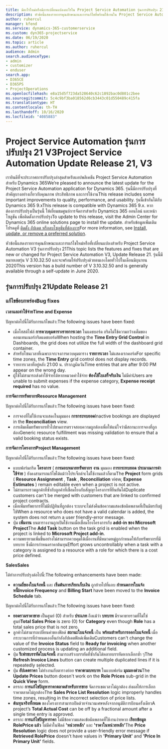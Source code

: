 ```yaml
---
title: มีอะไรใหม่หรือมีการเปลี่ยนแปลงอะไรใน Project Service Automation รุ่นการปรับปรุง 21 V3
description: หัวข้อนี้แสดงรายการคุณลักษณะและการแก้ไขที่พร้อมใช้งานใน Project Service Automation รุ่นการปรับปรุง 21 V3
author: ruhercul
manager: kfend
ms.service: dynamics-365-customerservice
ms.custom: dyn365-projectservice
ms.date: 06/19/2020
ms.topic: article
ms.author: ruhercul
audience: Admin
search.audienceType:
- admin
- customizer
- enduser
search.app:
- D365CE
- D365PS
- ProjectOperations
ms.openlocfilehash: e8a15d5f723da528640c62c1892bac0d801c2bee
ms.sourcegitcommit: 5c4c9bf3ba018562d6cb3443c01d550489c415fa
ms.translationtype: HT
ms.contentlocale: th-TH
ms.lasthandoff: 10/16/2020
ms.locfileid: "4085883"
---
```

# <a name="project-service-automation-update-release-21-v3"></a><span data-ttu-id="04fa7-103">Project Service Automation รุ่นการปรับปรุง 21 V3</span><span class="sxs-lookup"><span data-stu-id="04fa7-103">Project Service Automation Update Release 21, V3</span></span>

<span data-ttu-id="04fa7-104">เรายินดีที่จะประกาศการปรับปรุงล่าสุดสำหรับแอปพลิเคชัน Project Service Automation สำหรับ Dynamics 365</span><span class="sxs-lookup"><span data-stu-id="04fa7-104">We’re pleased to announce the latest update for the Project Service Automation application for Dynamics 365.</span></span> <span data-ttu-id="04fa7-105">รุ่นนี้มีการปรับปรุงที่สำคัญบางอย่างเกี่ยวกับคุณภาพ ประสิทธิภาพ และการใช้งาน</span><span class="sxs-lookup"><span data-stu-id="04fa7-105">This release includes some important improvements to quality, performance, and usability.</span></span> <span data-ttu-id="04fa7-106">รุ่นนี้เข้ากันได้กับ Dynamics 365 9.x</span><span class="sxs-lookup"><span data-stu-id="04fa7-106">This release is compatible with Dynamics 365 9.x.</span></span> <span data-ttu-id="04fa7-107">หากต้องการปรับปรุงเป็นรุ่นนี้ ให้เยี่ยมชมศูนย์การจัดการสำหรับ Dynamics 365 ออนไลน์ และหน้าโซลูชัน เพื่อติดตั้งการปรับปรุง</span><span class="sxs-lookup"><span data-stu-id="04fa7-107">To update to this release, visit the Admin Center for Dynamics 365 online solutions page to install the update.</span></span> <span data-ttu-id="04fa7-108">สำหรับข้อมูลเพิ่มเติม โปรดดูที่ [ติดตั้ง อัปเดต หรือลบโซลูชันที่ต้องการ](https://docs.microsoft.com/power-platform/admin/install-remove-preferred-solution)</span><span class="sxs-lookup"><span data-stu-id="04fa7-108">For more information, see [Install, update, or remove a preferred solution](https://docs.microsoft.com/power-platform/admin/install-remove-preferred-solution).</span></span>

<span data-ttu-id="04fa7-109">หัวข้อนี้แสดงรายการคุณลักษณะและการแก้ไขใหม่หรือที่เปลี่ยนแปลงสำหรับ Project Service Automation V3 รุ่นการปรับปรุง 21</span><span class="sxs-lookup"><span data-stu-id="04fa7-109">This topic lists the features and fixes that are new or changed for Project Service Automation V3, Update Release 21.</span></span> <span data-ttu-id="04fa7-110">รุ่นนี้มีหมายเลขรุ่น V 3.10.32.50 และจะพร้อมให้ปรับปรุงด้วยตนเองโดยทั่วไปในเดือนมิถุนายน 2020</span><span class="sxs-lookup"><span data-stu-id="04fa7-110">This version has a build number of V 3.10.32.50 and is generally available through a self-update in June 2020.</span></span>

## <a name="update-release-21"></a><span data-ttu-id="04fa7-111">รุ่นการปรับปรุง 21</span><span class="sxs-lookup"><span data-stu-id="04fa7-111">Update Release 21</span></span>

### <a name="bug-fixes"></a><span data-ttu-id="04fa7-112">แก้ไขข้อบกพร่อง</span><span class="sxs-lookup"><span data-stu-id="04fa7-112">Bug fixes</span></span>

<span data-ttu-id="04fa7-113">**เวลาและค่าใช้จ่าย**</span><span class="sxs-lookup"><span data-stu-id="04fa7-113">**Time and Expense**</span></span>

<span data-ttu-id="04fa7-114">ปัญหาต่อไปนี้ได้รับการแก้ไขแล้ว:</span><span class="sxs-lookup"><span data-stu-id="04fa7-114">The following issues have been fixed:</span></span>

- <span data-ttu-id="04fa7-115">เมื่อโฮสต์ไฟล์ **การควบคุมตารางรายการเวลา** ในแดชบอร์ด กริดไม่ใช้ความกว้างเต็มของคอนเทนเนอร์กริดแดชบอร์ด</span><span class="sxs-lookup"><span data-stu-id="04fa7-115">When hosting the **Time Entry Grid Control** in Dashboards, the grid does not utilize the full width of the dashboard grid container.</span></span>
- <span data-ttu-id="04fa7-116">สำหรับโซนเวลาที่เฉพาะเจาะจงการควบคุมตาราง **รายการเวลา** ไม่แสดงเรกคอร์ด</span><span class="sxs-lookup"><span data-stu-id="04fa7-116">For specific time zones, the **Time Entry** grid control does not display records.</span></span>
- <span data-ttu-id="04fa7-117">รายการเวลาที่อยู่หลัง 21:00 น. ปรากฏผิดวัน</span><span class="sxs-lookup"><span data-stu-id="04fa7-117">Time entries that are after 9:00 PM appear on the wrong day.</span></span>
- <span data-ttu-id="04fa7-118">ผู้ใช้ไม่สามารถส่งค่าใช้จ่ายได้หากหมวดค่าใช้จ่าย **ต้องใช้ใบเสร็จรับเงิน** ไม่มีค่า</span><span class="sxs-lookup"><span data-stu-id="04fa7-118">Users are unable to submit expenses if the expense category, **Expense receipt required** has no value.</span></span>

<span data-ttu-id="04fa7-119">**การจัดการทรัพยากร**</span><span class="sxs-lookup"><span data-stu-id="04fa7-119">**Resource Management**</span></span>

<span data-ttu-id="04fa7-120">ปัญหาต่อไปนี้ได้รับการแก้ไขแล้ว:</span><span class="sxs-lookup"><span data-stu-id="04fa7-120">The following issues have been fixed:</span></span>

- <span data-ttu-id="04fa7-121">การจองที่ไม่ใช้งานจะแสดงในมุมมอง **การกระทบยอด**</span><span class="sxs-lookup"><span data-stu-id="04fa7-121">Inactive bookings are displayed in the **Reconciliation** view.</span></span>
- <span data-ttu-id="04fa7-122">การเติมเต็มทรัพยากรทั่วไปขาดการตรวจสอบความถูกต้องเพื่อให้แน่ใจว่ามีสถานะการจองที่ถูกต้อง</span><span class="sxs-lookup"><span data-stu-id="04fa7-122">Generic resource fulfillment was missing validation to ensure that a valid booking status exists.</span></span>

<span data-ttu-id="04fa7-123">**การจัดการโครงการ**</span><span class="sxs-lookup"><span data-stu-id="04fa7-123">**Project Management**</span></span>

<span data-ttu-id="04fa7-124">ปัญหาต่อไปนี้ได้รับการแก้ไขแล้ว:</span><span class="sxs-lookup"><span data-stu-id="04fa7-124">The following issues have been fixed:</span></span>

- <span data-ttu-id="04fa7-125">แบบฟอร์มกริด **โครงการ** ( **การมอบหมายทรัพยากร** **งาน** มุมมอง **การกระทบยอด** **ประมาณการค่าใช้จ่าย** ) ยังคงสามารถแก้ไขได้แม้ว่าโปรเจ็กต์จะไม่ใช้งานแล้วก็ตาม</span><span class="sxs-lookup"><span data-stu-id="04fa7-125">The **Project** form grids ( **Resource Assignment** , **Task** , **Reconciliation** view, **Expense Estimates** ) remain editable even when a project is not active.</span></span>
- <span data-ttu-id="04fa7-126">ไม่สามารถรวมลูกค้าที่ซ้ำกับลูกค้าที่เชื่อมโยงกับสัญญาโครงการที่ยืนยันได้</span><span class="sxs-lookup"><span data-stu-id="04fa7-126">Duplicate customers can't be merged with customers that are linked to confirmed project contracts.</span></span>
- <span data-ttu-id="04fa7-127">เมื่อเพิ่มทรัพยากรที่ไม่มีปฏิทินที่ถูกต้อง ระบบจะไม่ส่งคืนข้อความแสดงข้อผิดพลาดที่เป็นมิตรกับผู้ใช้</span><span class="sxs-lookup"><span data-stu-id="04fa7-127">When a resource who does not have a valid calendar is added, the system does not return a user friendly-error message.</span></span>
- <span data-ttu-id="04fa7-128">ปุ่ม **เพิ่มงาน** บนตารางงานถูกเปิดใช้งานเมื่อเชื่อมโยงโครงการกับ **add-in ของ Microsoft Project**</span><span class="sxs-lookup"><span data-stu-id="04fa7-128">The **Add Task** button on the task grid is enabled when the project is linked to **Microsoft Project add-in**.</span></span>
- <span data-ttu-id="04fa7-129">ความพยายามเพิ่มขึ้นอย่างไม่สามารถควบคุมได้เมื่องานที่มีหมวดหมู่ถูกกำหนดให้กับทรัพยากรที่มีบทบาท ซึ่งมีการกำหนดราคาต้นทุน</span><span class="sxs-lookup"><span data-stu-id="04fa7-129">Effort grows uncontrollably when a task with a category is assigned to a resource with a role for which there is a cost price defined.</span></span>

<span data-ttu-id="04fa7-130">**Sales**</span><span class="sxs-lookup"><span data-stu-id="04fa7-130">**Sales**</span></span>

<span data-ttu-id="04fa7-131">ได้ทำการปรับปรุงต่อไปนี้:</span><span class="sxs-lookup"><span data-stu-id="04fa7-131">The following enhancements have been made:</span></span>

- <span data-ttu-id="04fa7-132">**ความถี่ของใบแจ้งหนี้** และ **เริ่มต้นการเรียกเก็บเงิน** ถูกย้ายไปที่แถบ **กำหนดการใบแจ้งหนี้**</span><span class="sxs-lookup"><span data-stu-id="04fa7-132">**Invoice Frequency** and **Billing Start** have been moved to the **Invoice Schedule** tab.</span></span>

<span data-ttu-id="04fa7-133">ปัญหาต่อไปนี้ได้รับการแก้ไขแล้ว:</span><span class="sxs-lookup"><span data-stu-id="04fa7-133">The following issues have been fixed:</span></span>

- <span data-ttu-id="04fa7-134">**ยอดรวมราคาขาย** เป็นศูนย์ (0) สำหรับ **ประเภท** ถึงแม้ว่า **บทบาท** มีราคาขายรวมที่ไม่ใช่ศูนย์</span><span class="sxs-lookup"><span data-stu-id="04fa7-134">**Total Sales Price** is zero (0) for **Category** even though **Role** has a total sales price that is not zero.</span></span>
- <span data-ttu-id="04fa7-135">ลูกค้าไม่สามารถเปลี่ยนค่าของฟิลด์ **สถานะใบแจ้งหนี้** เป็น **พร้อมสำหรับการออกใบแจ้งหนี้** เมื่อกระบวนการที่กำหนดเองอื่นกำลังอัปเดตฟิลด์เพิ่มเติม</span><span class="sxs-lookup"><span data-stu-id="04fa7-135">Customers can't change the value of the **Invoice Status** field to **Ready for invoicing** when another customized process is updating an additional field.</span></span>
- <span data-ttu-id="04fa7-136">ปุ่ม **รีเฟรชบรรทัดใบแจ้งหนี้** สามารถสร้างบรรทัดที่ซ้ำกันได้หลายบรรทัดหากเลือกซ้ำ ๆ</span><span class="sxs-lookup"><span data-stu-id="04fa7-136">The **Refresh Invoice Lines** button can create multiple duplicated lines if it is repeatedly selected.</span></span>
- <span data-ttu-id="04fa7-137">ปุ่ม **อัปเดตราคา** ไม่ทำงานกับตารางย่อย **ราคาตามบทบาท** ในแบบฟอร์ม **มุมมองด่วน**</span><span class="sxs-lookup"><span data-stu-id="04fa7-137">The **Update Prices** button doesn't work on the **Role Prices** sub-grid in the **Quick View** form.</span></span>
- <span data-ttu-id="04fa7-138">ตรรกะ **การแก้ไขปัญหาราคาตลาดสำหรับการขาย** จัดการเขตเวลาไม่ถูกต้อง ส่งผลให้การเลือกราคาตลาดไม่ถูกต้อง</span><span class="sxs-lookup"><span data-stu-id="04fa7-138">The **Sales Price List Resolution** logic improperly handles time zones, resulting in the incorrect selection of price lists.</span></span>
- <span data-ttu-id="04fa7-139">**ต้นทุนจริงทั้งหมด** ของโครงการสามารถปิดด้วยจำนวนเศษหลังจากอนุมัติการป้อนครั้งเดียว</span><span class="sxs-lookup"><span data-stu-id="04fa7-139">A project’s **Total Actual Cost** can be off by a fractional amount after a single time entry is approved.</span></span>
- <span data-ttu-id="04fa7-140">ตรรกะ **การแก้ไขปัญหาราคา** ไม่มีข้อความแสดงข้อผิดพลาดที่ใช้งานง่ายหาก **เรียกข้อมูล RolePrice แล้ว** ไม่มีค่าในฟิลด์ **'หน่วยหลัก'** และ **'ราคาในหน่วยหลัก'**</span><span class="sxs-lookup"><span data-stu-id="04fa7-140">The **Price Resolution** logic does not provide a user-friendly error message if **Retrieved RolePrice** doesn't have values in **'Primary Unit'** and **'Price In Primary Unit'** fields.</span></span>
